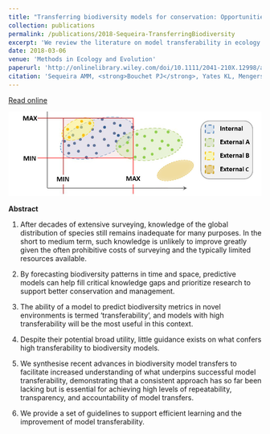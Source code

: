 ```yaml
---
title: "Transferring biodiversity models for conservation: Opportunities and challenges"
collection: publications
permalink: /publications/2018-Sequeira-TransferringBiodiversity
excerpt: 'We review the literature on model transferability in ecology and summarise the factors that underpin successful models transfers. We also propose a methodological framework that can facilitate the standardisation and correct application of biodiversity (ecological) models in novel environments.'
date: 2018-03-06
venue: 'Methods in Ecology and Evolution'
paperurl: 'http://onlinelibrary.wiley.com/doi/10.1111/2041-210X.12998/abstract'
citation: 'Sequeira AMM, <strong>Bouchet PJ</strong>, Yates KL, Mengersen K, Caley MJ. 2017. Transferring biodiversity models for conservation: Opportunities and challenges. <em>Methods in Ecology and Evolution</em>, DOI: 10.1111/2041-210X.12998.'
---
```

<i class="fa fa-link" aria-hidden="true"></i> <a href="http://onlinelibrary.wiley.com/doi/10.1111/2041-210X.12998/abstract"> Read online</a>

<img src='/images/Sequeira2018-TransferringBiodiversity-hero.jpg'>
<br>

<strong>Abstract</strong>

1. After decades of extensive surveying, knowledge of the global distribution of species still remains inadequate for many purposes. In the short to medium term, such knowledge is unlikely to improve greatly given the often prohibitive costs of surveying and the typically limited resources available.

2. By forecasting biodiversity patterns in time and space, predictive models can help fill critical knowledge gaps and prioritize research to support better conservation and management.

3. The ability of a model to predict biodiversity metrics in novel environments is termed ‘transferability’, and models with high transferability will be the most useful in this context.

4. Despite their potential broad utility, little guidance exists on what confers high transferability to biodiversity models.

5. We synthesise recent advances in biodiversity model transfers to facilitate increased understanding of what underpins successful model transferability, demonstrating that a consistent approach has so far been lacking but is essential for achieving high levels of repeatability, transparency, and accountability of model transfers.

6. We provide a set of guidelines to support efficient learning and the improvement of model transferability.
